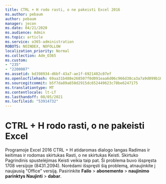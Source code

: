 ```yaml
---
title: CTRL + H rodo rasti, o ne pakeisti Excel 2016
ms.author: pebaum
author: pebaum
manager: jecon
ms.date: 04/21/2020
ms.audience: Admin
ms.topic: article
ms.service: o365-administration
ROBOTS: NOINDEX, NOFOLLOW
localization_priority: Normal
ms.collection: Adm_O365
ms.custom:
- "235"
- "2200007"
ms.assetid: bd398934-d6bf-43a7-ae1f-6921402c07ef
ms.openlocfilehash: 69aa31b488e268507f0d091eaa6d06c966d38ca3a7a9d099b10886e1954b956b
ms.sourcegitcommit: b5f7da89a650d2915dc652449623c78be6247175
ms.translationtype: MT
ms.contentlocale: lt-LT
ms.lasthandoff: 08/05/2021
ms.locfileid: "53914732"
---
```

# <a name="ctrlh-shows-find-not-replace-in-excel"></a>CTRL + H rodo rasti, o ne pakeisti Excel

Programoje Excel 2016 CTRL + H atidaromas dialogo langas Radimas ir keitimas ir rodomas skirtukas Rasti, o ne skirtukas Keisti. Skirtuko Pagrindinis spustelėjimas Keisti veikia taip pat. Ši problema buvo išspręsta 1708 versijoje (8431.2094). Norėdami išspręsti šią problemą, atnaujinkite į naujausią "Office" versiją. Pasirinkite **Failo** \> **abonemento** \> **naujinimo parinktys Naujinti** \> **dabar**.
  